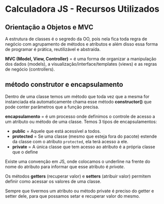 # Calculadora JS - Recursos Utilizados

## Orientação a Objetos e MVC
A estrutura de classes é o segredo da OO, pois nela fica toda regra de negócio com agrupamento de métodos e atributos e além disso essa forma de programar é prática, reutilizável e abstraída.

**MVC (Model, View, Controller)** = é uma forma de organizar a manipulação dos dados (models), a visualização/interface/templates (views) e as regras de negócio (controllers).

## método construtor e encapsulamento
Dentro de uma classe temos um método que toda vez que a mesma for instanciada ela automaticamente chama esse método **constructor()** que pode conter parâmetros que a função precisa.

**encapsulamento** = é um processo onde definimos o controle de acesso a um atributo ou método de uma classe. Temos 3 tipos de encapsulamentos:

 - **public** = Aquele que está acessível a todos.
 - **protected** = Se uma classe (mesmo que esteja fora do pacote) estende da classe com o atributo `protected`, ela terá acesso a ele.
 - **private**  = A única classe que tem acesso ao atributo é a própria classe que o define

Existe uma convenção em JS, onde colocamos o underline na frente do nome do atributo para informar que esse atributo é *private*.

Os métodos **getters** (recuperar valor) e **setters** (atribuir valor) permitem definir como acessar os valores de uma classe.

Sempre que tivermos um atributo ou método private é preciso do getter e setter dele, para que possamos setar e recuperar valor do mesmo.
